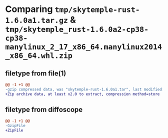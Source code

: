 # Comparing `tmp/skytemple-rust-1.6.0a1.tar.gz` & `tmp/skytemple_rust-1.6.0a2-cp38-cp38-manylinux_2_17_x86_64.manylinux2014_x86_64.whl.zip`

## filetype from file(1)

```diff
@@ -1 +1 @@
-gzip compressed data, was "skytemple-rust-1.6.0a1.tar", last modified: Fri Jun  9 19:23:10 2023, max compression
+Zip archive data, at least v2.0 to extract, compression method=store
```

## filetype from diffoscope

```diff
@@ -1 +1 @@
-GzipFile
+ZipFile
```

